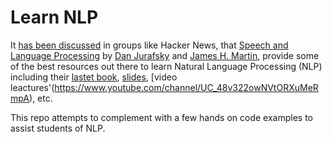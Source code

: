 # Learn NLP

It [has been discussed](https://news.ycombinator.com/item?id=12916498) in groups like Hacker News, that [Speech and Language Processing](https://www.amazon.com/Speech-Language-Processing-Daniel-Jurafsky/dp/0131873210/ref=sr_1_1) by [Dan Jurafsky](http://web.stanford.edu/people/jurafsky/) and [James H. Martin](http://www.cs.colorado.edu/~martin/), provide some of the best resources out there to learn Natural Language Processing (NLP) including their [lastet book](https://web.stanford.edu/~jurafsky/slp3/), [slides](https://web.stanford.edu/~jurafsky/slp3/), [video leactures'(https://www.youtube.com/channel/UC_48v322owNVtORXuMeRmpA), etc.

This repo attempts to complement with a few hands on code examples to assist students of NLP.
